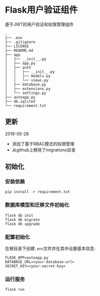 # Flask用户验证组件

基于JWT的用户验证和权限管理组件

```
.
├── .env
├── .gitignore
├── LICENSE
├── README.md
├── app
│   ├── __init__.py
│   ├── app.py
│   ├── auth
│   │   ├── __init__.py
│   │   ├── models.py
│   │   └── views.py
│   ├── database.py
│   ├── extensions.py
│   └── settings.py
├── autoapp.py
├── db.sqlite3
└── requirement.txt
```

## 更新

2019-05-28

- 添加了基于RBAC模式的权限管理
- 从github上移除了migrations目录

## 初始化

### 安装依赖

```
pip install -r requirement.txt
```

### 数据库模型和迁移文件初始化

```
flask db init
flask db migrate
flask db upgrade
```

### 配置初始化

在根目录下创建`.env`文件并在其中设置基本信息:

```
FLASK_APP=autoapp.py
DATABASE_URL=<your-database-url>
SECRET_KEY=<your-secret-key>
```

### 运行服务

```
flask run
```

